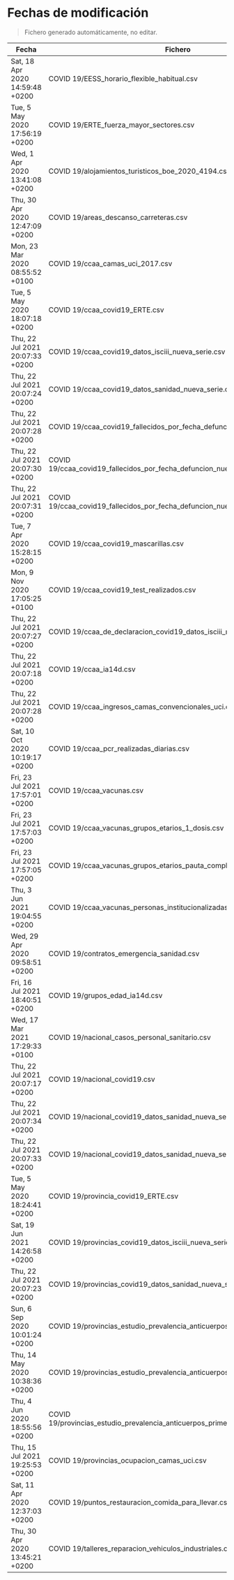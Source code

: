 # Fechas de modificación

> Fichero generado automáticamente, no editar.

| Fecha                           | Fichero                  |
|---------------------------------|--------------------------|
| Sat, 18 Apr 2020 14:59:48 +0200  | COVID 19/EESS_horario_flexible_habitual.csv |
| Tue, 5 May 2020 17:56:19 +0200  | COVID 19/ERTE_fuerza_mayor_sectores.csv |
| Wed, 1 Apr 2020 13:41:08 +0200  | COVID 19/alojamientos_turisticos_boe_2020_4194.csv |
| Thu, 30 Apr 2020 12:47:09 +0200  | COVID 19/areas_descanso_carreteras.csv |
| Mon, 23 Mar 2020 08:55:52 +0100  | COVID 19/ccaa_camas_uci_2017.csv |
| Tue, 5 May 2020 18:07:18 +0200  | COVID 19/ccaa_covid19_ERTE.csv |
| Thu, 22 Jul 2021 20:07:33 +0200  | COVID 19/ccaa_covid19_datos_isciii_nueva_serie.csv |
| Thu, 22 Jul 2021 20:07:24 +0200  | COVID 19/ccaa_covid19_datos_sanidad_nueva_serie.csv |
| Thu, 22 Jul 2021 20:07:28 +0200  | COVID 19/ccaa_covid19_fallecidos_por_fecha_defuncion_nueva_serie.csv |
| Thu, 22 Jul 2021 20:07:30 +0200  | COVID 19/ccaa_covid19_fallecidos_por_fecha_defuncion_nueva_serie_long.csv |
| Thu, 22 Jul 2021 20:07:31 +0200  | COVID 19/ccaa_covid19_fallecidos_por_fecha_defuncion_nueva_serie_original.csv |
| Tue, 7 Apr 2020 15:28:15 +0200  | COVID 19/ccaa_covid19_mascarillas.csv |
| Mon, 9 Nov 2020 17:05:25 +0100  | COVID 19/ccaa_covid19_test_realizados.csv |
| Thu, 22 Jul 2021 20:07:27 +0200  | COVID 19/ccaa_de_declaracion_covid19_datos_isciii_nueva_serie.csv |
| Thu, 22 Jul 2021 20:07:18 +0200  | COVID 19/ccaa_ia14d.csv |
| Thu, 22 Jul 2021 20:07:28 +0200  | COVID 19/ccaa_ingresos_camas_convencionales_uci.csv |
| Sat, 10 Oct 2020 10:19:17 +0200  | COVID 19/ccaa_pcr_realizadas_diarias.csv |
| Fri, 23 Jul 2021 17:57:01 +0200  | COVID 19/ccaa_vacunas.csv |
| Fri, 23 Jul 2021 17:57:03 +0200  | COVID 19/ccaa_vacunas_grupos_etarios_1_dosis.csv |
| Fri, 23 Jul 2021 17:57:05 +0200  | COVID 19/ccaa_vacunas_grupos_etarios_pauta_completa.csv |
| Thu, 3 Jun 2021 19:04:55 +0200  | COVID 19/ccaa_vacunas_personas_institucionalizadas.csv |
| Wed, 29 Apr 2020 09:58:51 +0200  | COVID 19/contratos_emergencia_sanidad.csv |
| Fri, 16 Jul 2021 18:40:51 +0200  | COVID 19/grupos_edad_ia14d.csv |
| Wed, 17 Mar 2021 17:29:33 +0100  | COVID 19/nacional_casos_personal_sanitario.csv |
| Thu, 22 Jul 2021 20:07:17 +0200  | COVID 19/nacional_covid19.csv |
| Thu, 22 Jul 2021 20:07:34 +0200  | COVID 19/nacional_covid19_datos_sanidad_nueva_serie.csv |
| Thu, 22 Jul 2021 20:07:33 +0200  | COVID 19/nacional_covid19_datos_sanidad_nueva_serie_grupos_edad.csv |
| Tue, 5 May 2020 18:24:41 +0200  | COVID 19/provincia_covid19_ERTE.csv |
| Sat, 19 Jun 2021 14:26:58 +0200  | COVID 19/provincias_covid19_datos_isciii_nueva_serie.csv |
| Thu, 22 Jul 2021 20:07:23 +0200  | COVID 19/provincias_covid19_datos_sanidad_nueva_serie.csv |
| Sun, 6 Sep 2020 10:01:24 +0200  | COVID 19/provincias_estudio_prevalencia_anticuerpos_final.csv |
| Thu, 14 May 2020 10:38:36 +0200  | COVID 19/provincias_estudio_prevalencia_anticuerpos_primera_ronda.csv |
| Thu, 4 Jun 2020 18:55:56 +0200  | COVID 19/provincias_estudio_prevalencia_anticuerpos_primera_y_segunda_ronda.csv |
| Thu, 15 Jul 2021 19:25:53 +0200  | COVID 19/provincias_ocupacion_camas_uci.csv |
| Sat, 11 Apr 2020 12:37:03 +0200  | COVID 19/puntos_restauracion_comida_para_llevar.csv |
| Thu, 30 Apr 2020 13:45:21 +0200  | COVID 19/talleres_reparacion_vehiculos_industriales.csv |
